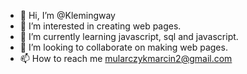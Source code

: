 - 👋 Hi, I’m @Klemingway
- 👀 I’m interested in creating web pages.
- 🌱 I’m currently learning javascript, sql and javascript.
- 💞️ I’m looking to collaborate on making web pages.
- 📫 How to reach me mularczykmarcin2@gmail.com

<!---
Klemingway/Klemingway is a ✨ special ✨ repository because its `README.md` (this file) appears on your GitHub profile.
You can click the Preview link to take a look at your changes.
--->
